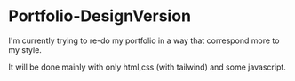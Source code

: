 # Portfolio-DesignVersion

I'm currently trying to re-do my portfolio in a way that correspond more to my style.

It will be done mainly with only html,css (with tailwind) and some javascript.
